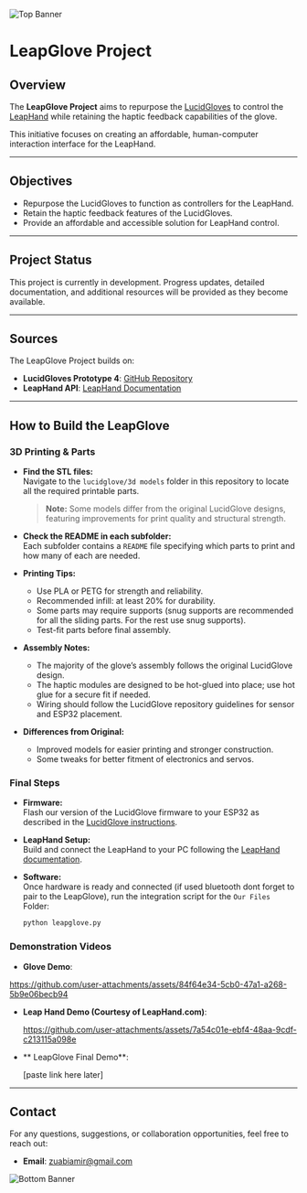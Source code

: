 ![Top Banner](https://github.com/user-attachments/assets/7fda2d74-d90f-4a15-a4f0-2e73835bf580)
# LeapGlove Project

## Overview
The **LeapGlove Project** aims to repurpose the [LucidGloves](https://github.com/LucidVR/lucidgloves) to control the [LeapHand](https://v1.leaphand.com/) while retaining the haptic feedback capabilities of the glove. 

This initiative focuses on creating an affordable, human-computer interaction interface for the LeapHand. 

---

## Objectives
- Repurpose the LucidGloves to function as controllers for the LeapHand.
- Retain the haptic feedback features of the LucidGloves.
- Provide an affordable and accessible solution for LeapHand control.

---

## Project Status
This project is currently in development. Progress updates, detailed documentation, and additional resources will be provided as they become available.

---

## Sources
The LeapGlove Project builds on:

- **LucidGloves Prototype 4**: [GitHub Repository](https://github.com/LucidVR/lucidgloves)
- **LeapHand API**: [LeapHand Documentation](https://v1.leaphand.com/)

---

## How to Build the LeapGlove

### 3D Printing & Parts

- **Find the STL files:**  
  Navigate to the `lucidglove/3d models` folder in this repository to locate all the required printable parts.  
  > **Note:** Some models differ from the original LucidGlove designs, featuring improvements for print quality and structural strength.

- **Check the README in each subfolder:**  
  Each subfolder contains a `README` file specifying which parts to print and how many of each are needed.

- **Printing Tips:**  
  - Use PLA or PETG for strength and reliability.
  - Recommended infill: at least 20% for durability.
  - Some parts may require supports (snug supports are recommended for all the sliding parts. For the rest use snug supports).
  - Test-fit parts before final assembly.

- **Assembly Notes:**  
  - The majority of the glove’s assembly follows the original LucidGlove design.  
  - The haptic modules are designed to be hot-glued into place; use hot glue for a secure fit if needed.
  - Wiring should follow the LucidGlove repository guidelines for sensor and ESP32 placement.

- **Differences from Original:**  
  - Improved models for easier printing and stronger construction.
  - Some tweaks for better fitment of electronics and servos.
    

### Final Steps

- **Firmware:**  
  Flash our version of the LucidGlove firmware to your ESP32 as described in the [LucidGlove instructions](https://github.com/LucidVR/lucidgloves).

- **LeapHand Setup:**  
  Build and connect the LeapHand to your PC following the [LeapHand documentation](https://v1.leaphand.com/).

- **Software:**  
  Once hardware is ready and connected (if used bluetooth dont forget to pair to the LeapGlove), run the integration script for the `Our Files` Folder:
  ```bash
  python leapglove.py

### Demonstration Videos
- **Glove Demo**:

https://github.com/user-attachments/assets/84f64e34-5cb0-47a1-a268-5b9e06becb94

- **Leap Hand Demo (Courtesy of LeapHand.com)**:

  https://github.com/user-attachments/assets/7a54c01e-ebf4-48aa-9cdf-c213115a098e

- ** LeapGlove Final Demo**:

  [paste link here later]

---


## Contact
For any questions, suggestions, or collaboration opportunities, feel free to reach out:
- **Email**: zuabiamir@gmail.com

![Bottom Banner](https://github.com/user-attachments/assets/37fdd0cc-1e97-464d-82f6-6b3a6e116ac4)
